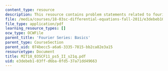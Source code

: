 ```yaml
---
content_type: resource
description: This resource contains problem statements related to fourier series.
file: /media/courses/18-03sc-differential-equations-fall-2011/e3debeb103ffd6ba0fd537a71dd49663_MIT18_03SCF11_ps5_II_s21q.pdf
file_type: application/pdf
learning_resource_types: []
ocw_type: OCWFile
parent_title: 'Fourier Series: Basics'
parent_type: CourseSection
parent_uid: 074becc5-a6a6-3335-7815-bb2ca82e3a15
resourcetype: Document
title: MIT18_03SCF11_ps5_II_s21q.pdf
uid: e3debeb1-03ff-d6ba-0fd5-37a71dd49663
---
```

